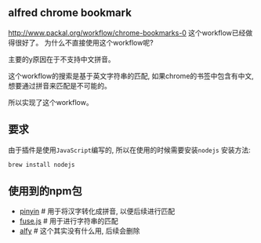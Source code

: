 ## alfred chrome bookmark

http://www.packal.org/workflow/chrome-bookmarks-0 这个workflow已经做得很好了。
为什么不直接使用这个workflow呢?

主要的y原因在于不支持中文拼音。

这个workflow的搜索是基于英文字符串的匹配, 如果chrome的书签中包含有中文, 想要通过拼音来匹配是不可能的。

所以实现了这个workflow。

## 要求
由于插件是使用`JavaScript`编写的, 所以在使用的时候需要安装`nodejs`
安装方法:
```sh
brew install nodejs
```

## 使用到的npm包
- [pinyin](https://github.com/hotoo/pinyin) # 用于将汉字转化成拼音, 以便后续进行匹配
- [fuse.js](https://github.com/krisk/Fuse) # 用于进行字符串的匹配
- [alfy](https://github.com/sindresorhus/alfy) # 这个其实没有什么用, 后续会删除